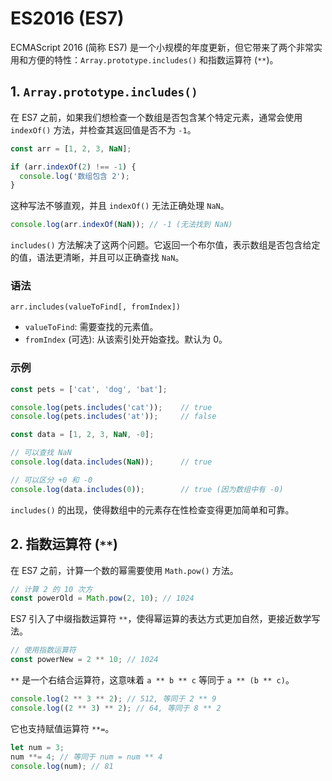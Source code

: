 # ES2016 (ES7)

ECMAScript 2016 (简称 ES7) 是一个小规模的年度更新，但它带来了两个非常实用和方便的特性：`Array.prototype.includes()` 和指数运算符 (`**`)。

## 1. `Array.prototype.includes()`

在 ES7 之前，如果我们想检查一个数组是否包含某个特定元素，通常会使用 `indexOf()` 方法，并检查其返回值是否不为 `-1`。

```javascript
const arr = [1, 2, 3, NaN];

if (arr.indexOf(2) !== -1) {
  console.log('数组包含 2');
}
```

这种写法不够直观，并且 `indexOf()` 无法正确处理 `NaN`。

```javascript
console.log(arr.indexOf(NaN)); // -1 (无法找到 NaN)
```

`includes()` 方法解决了这两个问题。它返回一个布尔值，表示数组是否包含给定的值，语法更清晰，并且可以正确查找 `NaN`。

### 语法

`arr.includes(valueToFind[, fromIndex])`

-   `valueToFind`: 需要查找的元素值。
-   `fromIndex` (可选): 从该索引处开始查找。默认为 0。

### 示例

```javascript
const pets = ['cat', 'dog', 'bat'];

console.log(pets.includes('cat'));    // true
console.log(pets.includes('at'));     // false

const data = [1, 2, 3, NaN, -0];

// 可以查找 NaN
console.log(data.includes(NaN));      // true

// 可以区分 +0 和 -0
console.log(data.includes(0));        // true (因为数组中有 -0)
```

`includes()` 的出现，使得数组中的元素存在性检查变得更加简单和可靠。

## 2. 指数运算符 (`**`)

在 ES7 之前，计算一个数的幂需要使用 `Math.pow()` 方法。

```javascript
// 计算 2 的 10 次方
const powerOld = Math.pow(2, 10); // 1024
```

ES7 引入了中缀指数运算符 `**`，使得幂运算的表达方式更加自然，更接近数学写法。

```javascript
// 使用指数运算符
const powerNew = 2 ** 10; // 1024
```

`**` 是一个右结合运算符，这意味着 `a ** b ** c` 等同于 `a ** (b ** c)`。

```javascript
console.log(2 ** 3 ** 2); // 512, 等同于 2 ** 9
console.log((2 ** 3) ** 2); // 64, 等同于 8 ** 2
```

它也支持赋值运算符 `**=`。

```javascript
let num = 3;
num **= 4; // 等同于 num = num ** 4
console.log(num); // 81